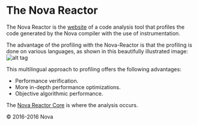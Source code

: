 The Nova Reactor
===========================

The Nova Reactor is the [website](http://nova-reactor.com) of a code analysis tool that profiles the code generated by the Nova compiler with the use of instrumentation.

The advantage of the profiling with the Nova-Reactor is that the profiling is done on various languages, as shown in this beautifully illustrated image:
![alt tag](http://nova-reactor/Shared/Images/nova-reactor-multi-language.png)

This multilingual approach to profiling offers the following advantages:

  * Performance verification.
  * More in-depth performance optimizations.
  * Objective algorithmic performance.

The [Nova Reactor Core](https://github.com/NovaFoundation/Nova-Reactor-Core) is where the analysis occurs.

© 2016-2016 Nova